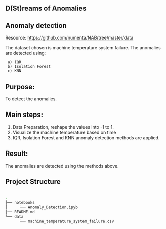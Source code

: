 ## D(St)reams of Anomalies

## Anomaly detection

Resource: https://github.com/numenta/NAB/tree/master/data

The dataset chosen is machine temperature system failure. The anomalies are detected using:

     a) IQR
     b) Isolation Forest
     c) KNN

## Purpose:
To detect the anomalies.

## Main steps:
1. Data Preparation, reshape the values into -1 to 1.
2. Visualize the machine temperature based on time
3. IQR, Isolation Forest and KNN anomaly detection methods are applied.

## Result:
The anomalies are detected using the methods above.

## Project Structure

```bash

.
├── notebooks
│     └── Anomaly_Detection.ipyb
├── README.md
└── data
      └── machine_temperature_system_failure.csv
```

